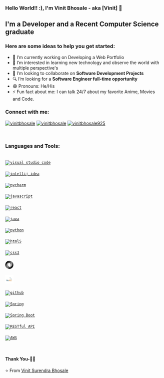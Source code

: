 ### Hello World!! :), I'm Vinit Bhosale - aka [Vinit] 👋

## I'm a Developer and a Recent Computer Science graduate

### Here are some ideas to help you get started:

- 🔭 I’m currently working on Developing a Web Portfolio
- 👀 I’m interested in learning new technology and observe the world with multiple perspective's
- 👯 I’m looking to collaborate on <strong>Software Development Projects</strong>
- 🔍 I’m looking for a <strong>Software Engineer full-time opportunity</strong>
- 😄 Pronouns: He/His
- ⚡ Fun fact about me: I can talk 24/7 about my favorite Anime, Movies and Code.

### Connect with me:

<p align="left">
<a href="https://www.linkedin.com/in/vinitbhosale" target="blank"><img align="center" src="https://raw.githubusercontent.com/rahuldkjain/github-profile-readme-generator/master/src/images/icons/Social/linked-in-alt.svg" alt="vinitbhosale" height="30" width="40" /></a>
<a href="https://www.instagram.com/vinitbhosale" target="blank"><img align="center" src="https://raw.githubusercontent.com/rahuldkjain/github-profile-readme-generator/master/src/images/icons/Social/instagram.svg" alt="vinitbhosale" height="30" width="40" /></a>
<a href="vinitbhosale925@gmail.com" target="blank"><img align="center" src="https://upload.wikimedia.org/wikipedia/commons/7/7e/Gmail_icon_%282020%29.svg" alt="vinitbhosale925" height="30" width="40" /></a>
</p>
<br />

### Languages and Tools:

[<code>
<img alt="visual studio code" width="26px" src="https://img.icons8.com/fluent/240/000000/visual-studio-code-2019.png" />
</code>](https://code.visualstudio.com/)
[<code>
<img alt="intellij idea" width="26px" src="https://img.icons8.com/color/240/000000/intellij-idea.png" />
</code>](https://www.jetbrains.com/idea/)
[<code>
<img alt="pycharm" width="26px" src="https://img.icons8.com/color/240/000000/pycharm.png" />
</code>](https://www.jetbrains.com/pycharm/)
[<code>
<img alt="javascript" width="26px" src="https://img.icons8.com/color/240/000000/javascript.png" />
</code>](https://developer.mozilla.org/en-US/docs/Web/JavaScript)
[<code>
<img alt="react" width="26px" src="https://img.icons8.com/color/240/000000/react-native.png" />
</code>](https://reactjs.org/)
[<code>
<img alt="java" width="26px" src="https://img.icons8.com/color/240/000000/java-coffee-cup-logo.png">
</code>](https://docs.oracle.com/en/java/)
[<code>
<img alt="python" width="26px" src="https://img.icons8.com/color/240/000000/python.png">
</code>](https://www.python.org/)
[<code>
<img alt="html5" width="26px" src="https://img.icons8.com/color/240/000000/html-5.png">
</code>](https://developer.mozilla.org/en-US/docs/Web/HTML)
[<code>
<img alt="css3" width="26px" src="https://img.icons8.com/color/240/000000/css3.png">
</code>](https://developer.mozilla.org/en-US/docs/Web/CSS)
[<code>
<img alt="json" width="26px" src="https://raw.githubusercontent.com/github/explore/80688e429a7d4ef2fca1e82350fe8e3517d3494d/topics/json/json.png">
</code>](https://www.json.org/json-en.html)
[<code>
<img alt="MySQL" width="26px" src="https://raw.githubusercontent.com/github/explore/80688e429a7d4ef2fca1e82350fe8e3517d3494d/topics/mysql/mysql.png">
</code>](https://dev.mysql.com/)
[<code>
<img alt="github" width="26px" src="https://img.icons8.com/ios-glyphs/240/000000/github.png">
</code>](https://github.com/)
[<code>
<img alt="Spring" width="26px" src="https://banner2.cleanpng.com/20180328/ace/kisspng-spring-framework-representational-state-transfer-j-spring-5abb1a637c6711.3394662515222114275096.jpg">
</code>](https://spring.io/projects/spring-framework)
[<code>
<img alt="Spring Boot" width="26px" src="https://www.pngfind.com/pngs/m/53-535670_spring-framework-logo-spring-boot-hd-png-download.png">
</code>](https://spring.io/projects/spring-boot)
[<code>
<img alt="RESTful API" width="26px" src="https://w7.pngwing.com/pngs/944/131/png-transparent-representational-state-transfer-java-api-for-restful-web-services-application-programming-interface-web-api-world-wide-web-text-service-orange-thumbnail.png">
</code>](https://restfulapi.net)
[<code>
<img alt="AWS" width="26px" src="https://image.pngaaa.com/681/876681-middle.png">
</code>](https://aws.amazon.com/)

<br />

#### Thank You-🙏🏼
⭐️ From [Vinit Surendra Bhosale](https://github.com/vinitbhosale)
